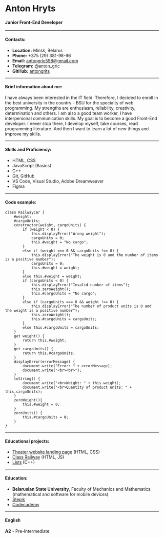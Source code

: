 # Anton Hryts
#### Junior Front-End Developer

---

#### Contacts:
* **Location:** Minsk, Belarus
* **Phone:** +375 (29) 381-98-66 
* **Email:** <antongric558@gmail.com>
* **Telegram:** [@anton_gric](https://t.me/anton_gric)
* **GitHub:** [antongrits](https://github.com/antongrits)

---

#### Brief information about me:
I have always been interested in the IT field. Therefore, I decided to enroll in the best university in the country - BSU for the specialty of web programming.
My strengths are enthusiasm, reliability, creativity, determination and others. I am also a good team worker, I have interpersonal communication skills. 
My goal is to become a good Front-End developer. 
I never stop there, I develop myself, take courses, read programming literature. And then I want to learn a lot of new things and improve my skills.

---

#### Skills and Proficiency:
* HTML, CSS
* JavaScript (Basics)
* C++
* Git, GitHub
* VS Code, Visual Studio, Adobe Dreamweaver
* Figma

---

#### Code example:
```
class RailwayCar {
    #weight;
    #cargoUnits;
    constructor(weight, cargoUnits) {
        if (weight < 0) {
            this.displayError("Wrong weight");
            cargoUnits = 0;
            this.#weight = "No cargo";
        }
        else if (weight === 0 && cargoUnits !== 0) {
            this.displayError("The weight is 0 and the number of items is a positive number");
            cargoUnits = 0;
            this.#weight = weight;
        }
        else this.#weight = weight;
        if (cargoUnits < 0) {
            this.displayError("Invalid number of items");
            this.zeroWeight();
            this.#cargoUnits = "No cargo";
        }
        else if (cargoUnits === 0 && weight !== 0) {
            this.displayError("The number of product units is 0 and the weight is a positive number");
            this.zeroWeight();
            this.#cargoUnits = cargoUnits;
        }
        else this.#cargoUnits = cargoUnits;
    }
    get weight() {
        return this.#weight;
    }
    get cargoUnits() {
        return this.#cargoUnits;
    }
    displayError(errorMessage) {
        document.write("Error: " + errorMessage);
        document.write("<br><br>");
    }
    toString() {
        document.write("<br>Weight: " + this.weight);
        document.write("<br>Quantity of product units: " + this.cargoUnits);
    }
    zeroWeight(){
        this.#weight = 0;
    }
    zeroUnits() {
        this.#cargoUnits = 0;
    }
}
```

---

#### Educational projects:
* [Theater website landing page](https://github.com/antongrits/theater) (HTML, CSS)
* [Class Railway](https://github.com/antongrits/railway_class) (HTML, JS)
* [Lists](https://github.com/antongrits/lists) (C++)

---

#### Education:
* **Belarusian State University**, Faculty of Mechanics and Mathematics (mathematical and software for mobile devices)
* [Stepik](https://welcome.stepik.org/ru)
* [Codecademy](https://www.codecademy.com/learn)

---

#### English
**A2** - Pre-Intermediate